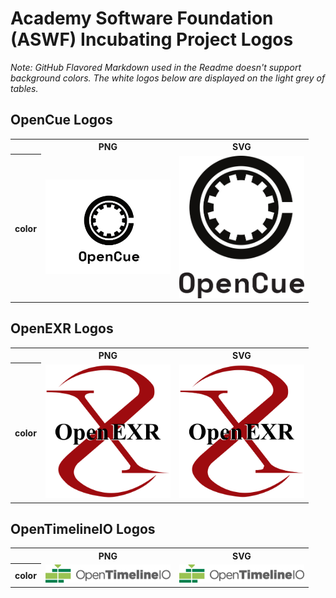 # Academy Software Foundation (ASWF) Incubating Project Logos

*Note: GitHub Flavored Markdown used in the Readme doesn't support background colors. The white logos below are displayed on the light grey of tables.*

## OpenCue Logos

<table>
    <tr>
        <th></th>
        <th>PNG</th>
        <th>SVG</th>
    </tr>
    <tr>
        <th>color</th>
        <td><img src="/projects/opencue/opencue-color.png" width="200"></td>
        <td><img src="/projects/opencue/opencue-color.svg" width="200"></td>
    </tr>
    <!-- <tr>
        <th>black</th>
        <td><img src="/projects/opencue/opencue-black.png" width="200"></td>
        <td><img src="/projects/opencue/opencue-black.svg" width="200"></td>
    </tr>
    <tr>
        <th>white</th>
        <td><img src="/projects/opencue/opencue-white.png" width="200"></td>
        <td><img src="/projects/opencue/opencue-white.svg" width="200"></td>
    </tr> -->
</table>

## OpenEXR Logos

<table>
    <tr>
        <th></th>
        <th>PNG</th>
        <th>SVG</th>
    </tr>
    <tr>
        <th>color</th>
        <td><img src="/projects/openexr/openexr-color.png" width="200"></td>
        <td><img src="/projects/openexr/openexr-color.svg" width="200"></td>
    </tr>
    <!-- <tr>
        <th>black</th>
        <td><img src="/projects/openexr/openexr-black.png" width="200"></td>
        <td><img src="/projects/openexr/openexr-black.svg" width="200"></td>
    </tr>
    <tr>
        <th>white</th>
        <td><img src="/projects/openexr/openexr-white.png" width="200"></td>
        <td><img src="/projects/openexr/openexr-white.svg" width="200"></td>
    </tr> -->
</table>

## OpenTimelineIO Logos

<table>
    <tr>
        <th></th>
        <th>PNG</th>
        <th>SVG</th>
    </tr>
    <tr>
        <th>color</th>
        <td><img src="/projects/opentimelineio/opentimelineio-color.png" width="200"></td>
        <td><img src="/projects/opentimelineio/opentimelineio-color.svg" width="200"></td>
    </tr>
    <!-- <tr>
        <th>black</th>
        <td><img src="/projects/opentimelineio/opentimelineio-black.png" width="200"></td>
        <td><img src="/projects/opentimelineio/opentimelineio-black.svg" width="200"></td>
    </tr>
    <tr>
        <th>white</th>
        <td><img src="/projects/opentimelineio/opentimelineio-white.png" width="200"></td>
        <td><img src="/projects/opentimelineio/opentimelineio-white.svg" width="200"></td>
    </tr> -->
</table>
